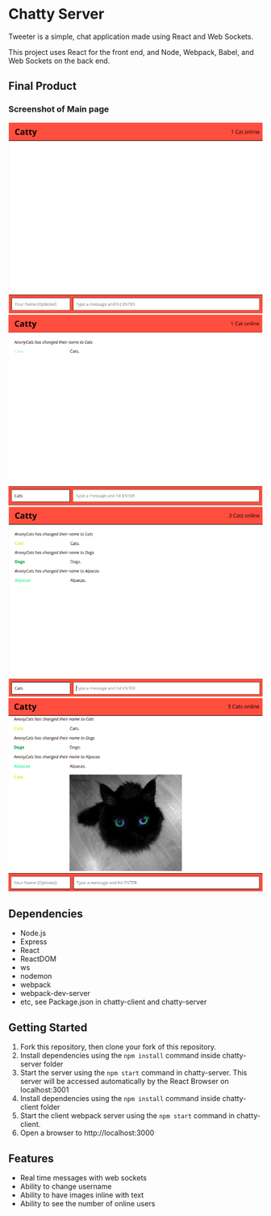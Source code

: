 # Chatty Server

Tweeter is a simple, chat application made using React and Web Sockets.

This project uses React for the front end, and Node, Webpack, Babel, and Web Sockets on the back end.

## Final Product

### Screenshot of Main page

!["Screenshot of Main page"](https://github.com/RexChiu/LHL-chatty-project/blob/master/chatty-client/docs/main-window.png)
!["Screenshot of Username Change"](https://github.com/RexChiu/LHL-chatty-project/blob/master/chatty-client/docs/username-change-new-message.png)
!["Screenshot of Multiple Users"](https://github.com/RexChiu/LHL-chatty-project/blob/master/chatty-client/docs/multiple-users.png)
!["Screenshot of Inline Images"](https://github.com/RexChiu/LHL-chatty-project/blob/master/chatty-client/docs/inline-image.png)

## Dependencies

- Node.js
- Express
- React
- ReactDOM
- ws
- nodemon
- webpack
- webpack-dev-server
- etc, see Package.json in chatty-client and chatty-server

## Getting Started

1.  Fork this repository, then clone your fork of this repository.
2.  Install dependencies using the `npm install` command inside chatty-server folder
3.  Start the server using the `npm start` command in chatty-server. This server will be accessed automatically by the React Browser on localhost:3001
4.  Install dependencies using the `npm install` command inside chatty-client folder
5.  Start the client webpack server using the `npm start` command in chatty-client.
6.  Open a browser to http://localhost:3000

## Features

- Real time messages with web sockets
- Ability to change username
- Ability to have images inline with text
- Ability to see the number of online users
